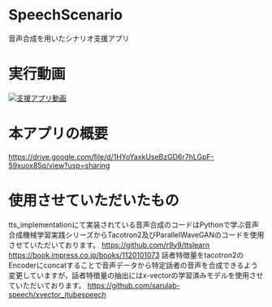 # SpeechScenario
音声合成を用いたシナリオ支援アプリ

# 実行動画
[![支援アプリ動画](https://img.youtube.com/vi/3ilFax8-2Bw/0.jpg)](https://www.youtube.com/watch?v=3ilFax8-2Bw)

# 本アプリの概要
https://drive.google.com/file/d/1HYoYaxkUseBzGD6r7hLGpF-59xuox85q/view?usp=sharing

# 使用させていただいたもの
tts_implementationにて実装されている音声合成のコードはPythonで学ぶ音声合成機械学習実践シリーズからTacotron2及びParallelWaveGANのコードを使用させていただいております。
https://github.com/r9y9/ttslearn
https://book.impress.co.jp/books/1120101073
話者特徴量をtacotron2のEncoderにconcatすることで音声データから特定話者の音声を合成できるよう変更していますが，話者特徴量の抽出にはx-vectorの学習済みモデルを使用させていただいております。
https://github.com/sarulab-speech/xvector_jtubespeech
